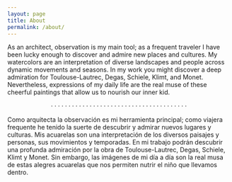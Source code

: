 ```yaml
---
layout: page
title: About
permalink: /about/
---
```


As an architect, observation is my main tool; as a frequent traveler I have been lucky enough to discover and admire new places and cultures. My watercolors are an interpretation of diverse landscapes and people across dynamic movements and seasons. In my work you might discover a deep admiration for Toulouse-Lautrec, Degas, Schiele, Klimt, and Monet. Nevertheless, expressions of my daily life are the real muse of these cheerful paintings that allow us to nourish our inner kid. 

<p style="text-align: center;">
&middot;  &middot;  &middot;  &middot;  &middot;  &middot;  &middot;  &middot;  &middot;  &middot;  &middot;  &middot;  &middot;  &middot;  &middot;  &middot;  &middot;  &middot;  &middot;  &middot;  &middot;  &middot;  &middot;  &middot;  &middot;  &middot;  &middot;  &middot;  &middot;  &middot;  &middot;  &middot;  &middot;  &middot;  &middot;  &middot;  &middot;  &middot;  &middot;  </p>

Como arquitecta la observación es mi herramienta principal; como viajera frequente he tenido la suerte de descubrir y admirar nuevos lugares y culturas. Mis acuarelas son una interpretación de los diversos paisajes y personas, sus  movimientos y temporadas. En mi trabajo podrán descubrir una profunda admiración por la obra de Toulouse-Lautrec, Degas, Schiele, Klimt y Monet. Sin embargo, las imágenes de mi día a día son la real musa de estas alegres acuarelas que nos permiten nutrir el niño que llevamos dentro. 
